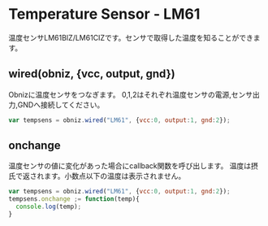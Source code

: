 # Temperature Sensor - LM61
温度センサLM61BIZ/LM61CIZです。センサで取得した温度を知ることができます。

## wired(obniz, {vcc, output, gnd})
Obnizに温度センサをつなぎます。
0,1,2はそれぞれ温度センサの電源,センサ出力,GNDへ接続してください。

```javascript
var tempsens = obniz.wired("LM61", {vcc:0, output:1, gnd:2});
```

## onchange
温度センサの値に変化があった場合にcallback関数を呼び出します。
温度は摂氏で返されます。小数点以下の温度は表示されません。

```javascript
var tempsens = obniz.wired("LM61", {vcc:0, output:1, gnd:2});
tempsens.onchange ;= function(temp){
  console.log(temp);
}
```